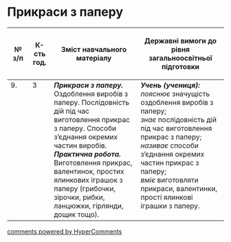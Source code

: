 <div id="hypercomments_widget" class="js-hypercomments-widget invisible"></div>

# Прикраси з паперу

<table>
<thead>
  <tr>
    <th width="10%" align="center"><p>№ з/п</p></td>
    <th width="10%" align="center"><p>К-сть год.</p></td>
    <th width="40%" align="center"><p>Зміст навчального матеріалу</p></td>
    <th width="60%" align="center"><p>Державні вимоги до рівня загальноосвітньої підготовки</p></td>
  </tr>
</thead>
<tbody>
  <tr>
    <td width="10%" style="vertical-align:top !important;">
9.</td>
    <td width="10%" style="vertical-align:top !important;">
3</td>
    <td width="40%" style="vertical-align:top !important;">
<b><i>Прикраси з паперу.</i></b> Оздоблення виробів з паперу. Послідовність дій під час виготовлення прикрас з паперу. Способи з’єднання окремих частин виробів. <br>
<b><i>Практична робота.</i></b> Виготовлення прикрас, валентинок, простих ялинкових іграшок з паперу (грибочки, зірочки, рибки, ланцюжки, гірлянди, дощик тощо).</td>
    <td width="60%" style="vertical-align:top !important;">
<i><b>Учень (учениця):</b></i><br>
<i>пояснює</i> значущість оздоблення виробів з паперу;<br>
<i>знає</i> послідовність дій під час виготовлення прикрас з паперу;<br>
<i>називає</i> способи з’єднання окремих частин прикрас з паперу;<br>
<i>вміє</i> виготовляти прикраси, валентинки, прості ялинкові іграшки з паперу.<br>
</td>
  </tr>
</tbody>
</table>

<div class="js-hypercomments-container">
<a href="http://hypercomments.com" class="hc-link" title="comments widget">comments powered by HyperComments</a>
</div>